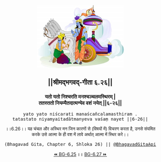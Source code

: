 <center><img src="../../asset/BG.png" alt="#API #bhagavadgitaapi #slok #nodejs #js #api #gitaapi #krishna #hinduism #vedic #ISKCON #shreemadbhagavadgita #technology"/>
<h2>||श्रीमद्‍भगवद्‍-गीता ६.२६||</h2>
<h3>यतो यतो निश्चरति मनश्चञ्चलमस्थिरम् |<br/>ततस्ततो नियम्यैतदात्मन्येव वशं नयेत् ||६-२६||</h3>
<pre>yato yato niścarati manaścañcalamasthiram .<br/>tatastato niyamyaitadātmanyeva vaśaṃ nayet ||6-26||</pre>
<p>।।6.26।। यह चंचल और अस्थिर मन जिन कारणों से (विषयों में) विचरण करता है, उनसे संयमित करके उसे आत्मा के ही वश में लावे अर्थात् आत्मा में स्थिर करे।।</p>
<pre>(Bhagavad Gita, Chapter 6, Shloka 26) || <a href="https://twitter.com/bhagavadgitaapi">@BhagavadGitaApi</a></pre><a href="../../6/25">⏪  BG-6.25</a><b>        ।।        </b><a href="../../6/27">BG-6.27  ⏩</a></center></center>